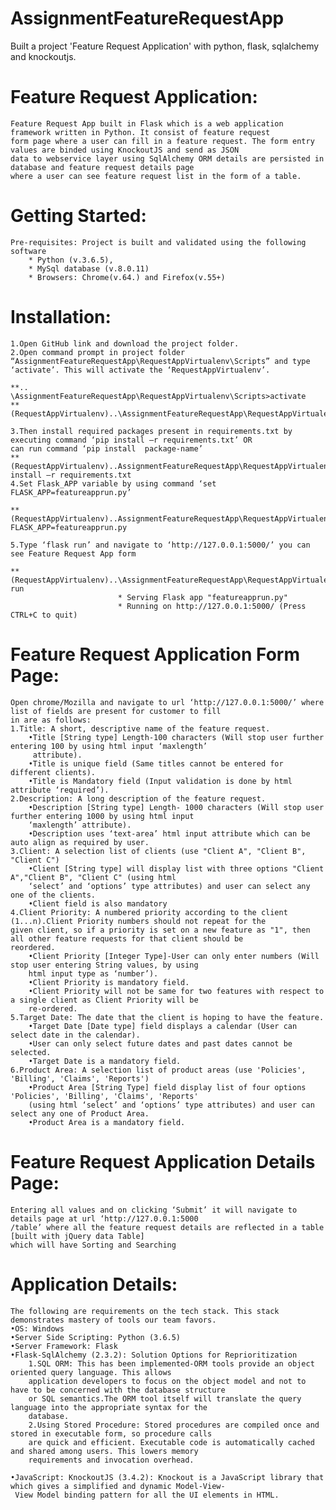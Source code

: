 # AssignmentFeatureRequestApp
Built a project 'Feature Request Application' with python, flask, sqlalchemy and knockoutjs.
# Feature Request Application:
	Feature Request App built in Flask which is a web application framework written in Python. It consist of feature request
	form page where a user can fill in a feature request. The form entry values are binded using KnockoutJS and send as JSON
	data to webservice layer using SqlAlchemy ORM details are persisted in database and feature request details page 
	where a user can see feature request list in the form of a table.
  
# Getting Started:
	Pre-requisites: Project is built and validated using the following software
		* Python (v.3.6.5), 
		* MySql database (v.8.0.11)
		* Browsers: Chrome(v.64.) and Firefox(v.55+)
	 
# Installation:
	1.Open GitHub link and download the project folder.
	2.Open command prompt in project folder “AssignmentFeatureRequestApp\RequestAppVirtualenv\Scripts” and type
	‘activate’. This will activate the ‘RequestAppVirtualenv’.

	**.. \AssignmentFeatureRequestApp\RequestAppVirtualenv\Scripts>activate
	**(RequestAppVirtualenv)..\AssignmentFeatureRequestApp\RequestAppVirtualenv\Scripts>
		
	3.Then install required packages present in requirements.txt by executing command ‘pip install –r requirements.txt’ OR
	can run command ‘pip install  package-name’
	**(RequestAppVirtualenv)..AssignmentFeatureRequestApp\RequestAppVirtualenv\Scripts>pip install –r requirements.txt
	4.Set Flask_APP variable by using command ‘set FLASK_APP=featureapprun.py’
	
	**(RequestAppVirtualenv)..AssignmentFeatureRequestApp\RequestAppVirtualenv\Scripts>set FLASK_APP=featureapprun.py
        
	5.Type ‘flask run’ and navigate to ‘http://127.0.0.1:5000/’ you can see Feature Request App form
	
	**(RequestAppVirtualenv)..\AssignmentFeatureRequestApp\RequestAppVirtualenv>flask run
 							* Serving Flask app "featureapprun.py"
							* Running on http://127.0.0.1:5000/ (Press CTRL+C to quit)
# Feature Request Application Form Page:
 	Open chrome/Mozilla and navigate to url ‘http://127.0.0.1:5000/’ where list of fields are present for customer to fill
	in are as follows:
	1.Title: A short, descriptive name of the feature request.
		•Title [String type] Length-100 characters (Will stop user further entering 100 by using html input ‘maxlength’
		 attribute).
		•Title is unique field (Same titles cannot be entered for different clients).
		•Title is Mandatory field (Input validation is done by html attribute ‘required’).
	2.Description: A long description of the feature request.
		•Description [String type] Length- 1000 characters (Will stop user further entering 1000 by using html input 
		‘maxlength’ attribute).
		•Description uses ‘text-area’ html input attribute which can be auto align as required by user.
	3.Client: A selection list of clients (use "Client A", "Client B", "Client C")
		•Client [String type] will display list with three options "Client A","Client B", "Client C" (using html  
		‘select’ and ‘options’ type attributes) and user can select any one of the clients.
		•Client field is also mandatory
	4.Client Priority: A numbered priority according to the client (1...n).Client Priority numbers should not repeat for the 
	given client, so if a priority is set on a new feature as "1", then all other feature requests for that client should be 
	reordered.
		•Client Priority [Integer Type]-User can only enter numbers (Will stop user entering String values, by using 
		html input type as ‘number’).
		•Client Priority is mandatory field.
		•Client Priority will not be same for two features with respect to a single client as Client Priority will be 
		re-ordered.
	5.Target Date: The date that the client is hoping to have the feature.
		•Target Date [Date type] field displays a calendar (User can select date in the calendar).
		•User can only select future dates and past dates cannot be selected.
		•Target Date is a mandatory field.
	6.Product Area: A selection list of product areas (use 'Policies', 'Billing', 'Claims', 'Reports')
		•Product Area [String Type] field display list of four options 'Policies', 'Billing', 'Claims', 'Reports' 
		(using html ‘select’ and ‘options’ type attributes) and user can select any one of Product Area.
		•Product Area is a mandatory field.    	
# Feature Request Application Details Page:
	Entering all values and on clicking ‘Submit’ it will navigate to details page at url ‘http://127.0.0.1:5000
	/table’ where all the feature request details are reflected in a table [built with jQuery data Table]
	which will have Sorting and Searching
# Application Details:
	The following are requirements on the tech stack. This stack demonstrates mastery of tools our team favors.
	•OS: Windows
	•Server Side Scripting: Python (3.6.5)
	•Server Framework: Flask 
	•Flask-SqlAlchemy (2.3.2): Solution Options for Reprioritization
		1.SQL ORM: This has been implemented-ORM tools provide an object oriented query language. This allows
		application developers to focus on the object model and not to have to be concerned with the database structure
		or SQL semantics.The ORM tool itself will translate the query language into the appropriate syntax for the 
		database.
		2.Using Stored Procedure: Stored procedures are compiled once and stored in executable form, so procedure calls
		are quick and efficient. Executable code is automatically cached and shared among users. This lowers memory 
		requirements and invocation overhead.

	•JavaScript: KnockoutJS (3.4.2): Knockout is a JavaScript library that which gives a simplified and dynamic Model-View-
	 View Model binding pattern for all the UI elements in HTML.
